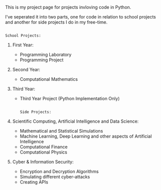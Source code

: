 This is my project page for projects invloving code in Python. 

I've seperated it into two parts, one for code in relation to school projects and another for side projects I do in my free-time.


                                                                              School Projects:

1. First Year:
   - Programming Laboratory
   - Programming Project

   
2. Second Year:
   - Computational Mathematics

   
3. Third Year:
   - Third Year Project (Python Implementation Only)



                                                                                Side Projects:



     
1. Scientific Computing, Artificial Intelligence and Data Science:
   - Mathematical and Statistical Simulations
   - Machine Learning, Deep Learning and other aspects of Artificial Intelligence
   - Computational Finance
   - Computational Physics



2. Cyber & Information Security:
   - Encryption and Decryption Algorithms
   - Simulating different cyber-attacks
   - Creating APIs

  
   


   

